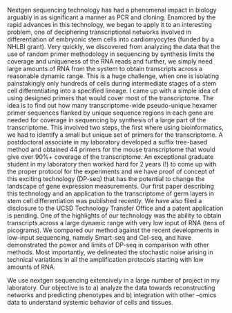Nextgen sequencing technology has had a phenomenal impact in biology arguably in as significant a manner as PCR and cloning. Enamored by the rapid advances in this technology, we began to apply it to an interesting problem, one of deciphering transcriptional networks involved in differentiation of embryonic stem cells into cardiomyocytes (funded by a NHLBI grant). Very quickly, we discovered from analyzing the data that the use of random primer methodology in sequencing by synthesis limits the coverage and uniqueness of the RNA reads and further, we simply need large amounts of RNA from the system to obtain transcripts across a reasonable dynamic range. This is a huge challenge, when one is isolating painstakingly only hundreds of cells during intermediate stages of a stem cell differentiating into a specified lineage. I came up with a simple idea of using designed primers that would cover most of the transcriptome. The idea is to find out how many transcriptome-wide pseudo-unique hexamer primer sequences flanked by unique sequence regions in each gene are needed for coverage in sequencing by synthesis of a large part of the transcriptome. This involved two steps, the first where using bioinformatics, we had to identify a small but unique set of primers for the transcriptome. A postdoctoral associate in my laboratory developed a suffix tree-based method and obtained 44 primers for the mouse transcriptome that would give over 90%+ coverage of the transcriptome. An exceptional graduate student in my laboratory then worked hard for 2 years (!) to come up with the proper protocol for the experiments and we have proof of concept of this exciting technology (DP-seq) that has the potential to change the landscape of gene expression measurements. Our first paper describing this technology and an application to the transcriptome of germ layers in stem cell differentiation was published recently. We have also filed a disclosure to the UCSD Technology Transfer Office and a patent application is pending. One of the highlights of our technology was the ability to obtain transcripts across a large dynamic range with very low input of RNA (tens of picograms). We compared our method against the recent developments in low-input sequencing, namely Smart-seq and Cel-seq, and have demonstrated the power and limits of DP-seq in comparison with other methods. Most importantly, we delineated the stochastic noise arising in technical variations in all the amplification protocols starting with low amounts of RNA.

We use nextgen sequencing extensively in a large number of project in my laboratory. Our objective is to a) analyze the data towards reconstructing networks and predicting phenotypes and b) integration with other –omics data to understand systemic behavior of cells and tissues.